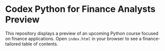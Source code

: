 # Codex Python for Finance Analysts Preview

This repository displays a preview of an upcoming Python course focused on finance applications. Open `index.html` in your browser to see a finance-tailored table of contents.
